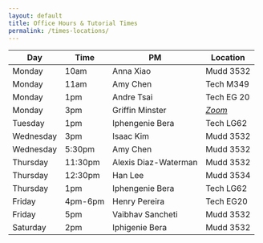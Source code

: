```yaml
---
layout: default
title: Office Hours & Tutorial Times
permalink: /times-locations/
---
```

| Day  | Time| PM            | Location  | 
|------|-----|---------------|-----------|
|Monday| 10am|Anna Xiao      |Mudd 3532  |
|Monday| 11am|Amy Chen       |Tech M349  |
|Monday| 1pm |Andre Tsai     |Tech EG 20 |
|Monday| 3pm |Griffin Minster| _[Zoom](https://northwestern.zoom.us/j/93511677678)_|
|Tuesday| 1pm  |Iphengenie Bera| Tech LG62|
|Wednesday| 3pm| Isaac Kim| Mudd 3532|
|Wednesday |5:30pm |Amy Chen |Mudd 3532|
|Thursday |11:30pm |Alexis Diaz-Waterman| Mudd 3532|
|Thursday |12:30pm |Han Lee |Mudd 3534|
|Thursday |1pm |Iphengenie Bera| Tech LG62|
|Friday |4pm-6pm |Henry Pereira |Tech EG20|
|Friday |5pm |Vaibhav Sancheti |Mudd 3532|
|Saturday |2pm |Iphigenie Bera| Mudd 3532|
